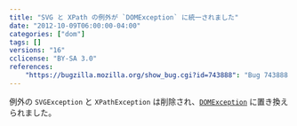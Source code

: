 ```yaml
---
title: "SVG と XPath の例外が `DOMException` に統一されました"
date: "2012-10-09T06:00:00-04:00"
categories: ["dom"]
tags: []
versions: "16"
cclicense: "BY-SA 3.0"
references:
    "https://bugzilla.mozilla.org/show_bug.cgi?id=743888": "Bug 743888 – Replace SVGException and XPathException with DOMException"
---
```

例外の `SVGException` と `XPathException` は削除され、[`DOMException`](https://developer.mozilla.org/ja/docs/Web/API/DOMException) に置き換えられました。
